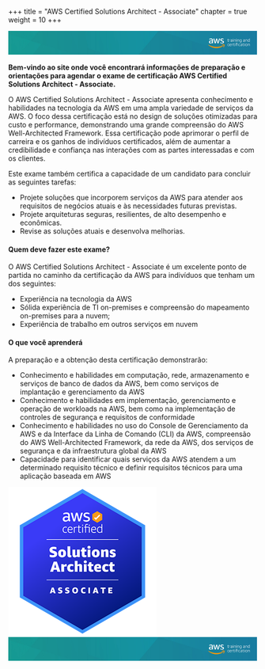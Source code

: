 +++ 
title = "AWS Certified Solutions Architect - Associate" 
chapter = true 
weight = 10
+++

<img src="images/logo-bar.png" alt="drawing"/>

**Bem-vindo ao site onde você encontrará informações de preparação e orientações para agendar o exame de certificação AWS Certified Solutions Architect - Associate.**

O AWS Certified Solutions Architect - Associate apresenta conhecimento e habilidades na tecnologia da AWS em uma ampla variedade de serviços da AWS. O foco dessa certificação está no design de soluções otimizadas para custo e performance, demonstrando uma grande compreensão do AWS Well-Architected Framework. Essa certificação pode aprimorar o perfil de carreira e os ganhos de indivíduos certificados, além de aumentar a credibilidade e confiança nas interações com as partes interessadas e com os clientes.

Este exame também certifica a capacidade de um candidato para concluir as seguintes tarefas:
- Projete soluções que incorporem serviços da AWS para atender aos requisitos de negócios atuais e às necessidades futuras previstas. 
- Projete arquiteturas seguras, resilientes, de alto desempenho e econômicas. 
- Revise as soluções atuais e desenvolva melhorias.


#### Quem deve fazer este exame?

O AWS Certified Solutions Architect - Associate é um excelente ponto de partida no caminho da certificação da AWS para indivíduos que tenham um dos seguintes:
- Experiência na tecnologia da AWS
- Sólida experiência de TI on-premises e compreensão do mapeamento on-premises para a nuvem;
- Experiência de trabalho em outros serviços em nuvem


#### O que você aprenderá

A preparação e a obtenção desta certificação demonstrarão:
- Conhecimento e habilidades em computação, rede, armazenamento e serviços de banco de dados da AWS, bem como serviços de implantação e gerenciamento da AWS
- Conhecimento e habilidades em implementação, gerenciamento e operação de workloads na AWS, bem como na implementação de controles de segurança e requisitos de conformidade
- Conhecimento e habilidades no uso do Console de Gerenciamento da AWS e da Interface da Linha de Comando (CLI) da AWS, compreensão do AWS Well-Architected Framework, da rede da AWS, dos serviços de segurança e da infraestrutura global da AWS
- Capacidade para identificar quais serviços da AWS atendem a um determinado requisito técnico e definir requisitos técnicos para uma aplicação baseada em AWS



<img src="images/saa-logo.png" alt="drawing"/>

<img src="images/logo-bar.png" alt="drawing"/>